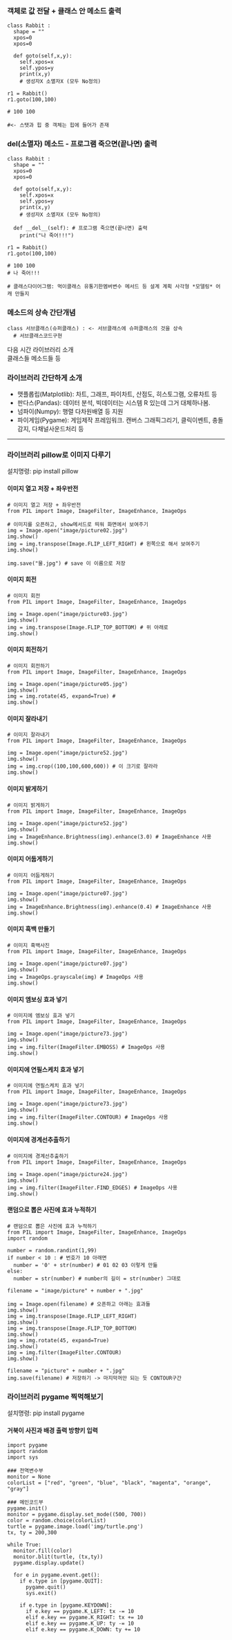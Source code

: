 ###  객체로 값 전달 + 클래스 안 메소드 출력 
```
class Rabbit :
  shape = ""
  xpos=0
  xpos=0

  def goto(self,x,y):
    self.xpos=x
    self.ypos=y
    print(x,y)
    # 생성자X 소멸자X (모두 No정의) 

r1 = Rabbit()
r1.goto(100,100)

# 100 100 

#<- 스탯과 힙 중 객체는 힙에 들어가 존재  
```

### __del__(소멸자) 메소드 - 프로그램 죽으면(끝나면) 출력
```
class Rabbit :
  shape = ""
  xpos=0
  xpos=0

  def goto(self,x,y):
    self.xpos=x
    self.ypos=y
    print(x,y)
    # 생성자X 소멸자X (모두 No정의) 

  def __del__(self): # 프로그램 죽으면(끝나면) 출력 
    print("나 죽어!!!")

r1 = Rabbit()
r1.goto(100,100)

# 100 100 
# 나 죽어!!!

# 클래스다이어그램: 먹이클래스 유통기한멤버변수 메서드 등 설계 계획 사각형 *모델링* 어캐 만들지 
```

### 메소드의 상속 간단개념 
```
class 서브클래스(슈퍼클래스) : <- 서브클래스에 슈퍼클래스의 것을 상속 
  # 서브클래스코드구현 
```

다음 시간 라이브러리 소개  
클래스들 메소드들 등  

### 라이브러리 간단하게 소개 
- 맷플롭립(Matplotlib): 차트, 그래프, 파이차트, 산점도, 히스토그램, 오류차트 등  
- 판다스(Pandas): 데이터 분석, 빅데이터는 시스템 R 있는데 그거 대체하나봄.  
- 넘파이(Numpy): 행렬 다차원배열 등 지원  
- 파이게임(Pygame): 게임제작 프레임워크. 캔버스 그래픽그리기, 클릭이벤트, 충돌감지, 다채널사운드처리 등  
  
*** 
  
### 라이브러리 pillow로 이미지 다루기 
설치명령: pip install pillow  
  
#### 이미지 열고 저장 + 좌우반전
```
# 이미지 열고 저장 + 좌우반전 
from PIL import Image, ImageFilter, ImageEnhance, ImageOps 

# 이미지를 오픈하고, show메서드로 띄워 화면에서 보여주기 
img = Image.open("image/picture02.jpg") 
img.show()
img = img.transpose(Image.FLIP_LEFT_RIGHT) # 왼쪽으로 해서 보여주기 
img.show() 
  
img.save("물.jpg") # save 이 이름으로 저장 

```
#### 이미지 회전
```
# 이미지 회전
from PIL import Image, ImageFilter, ImageEnhance, ImageOps 

img = Image.open("image/picture03.jpg") 
img.show()
img = img.transpose(Image.FLIP_TOP_BOTTOM) # 위 아래로 
img.show() 
```
#### 이미지 회전하기
```
# 이미지 회전하기
from PIL import Image, ImageFilter, ImageEnhance, ImageOps 

img = Image.open("image/picture05.jpg") 
img.show()
img = img.rotate(45, expand=True) # 
img.show() 
```
#### 이미지 잘라내기
```
# 이미지 잘라내기 
from PIL import Image, ImageFilter, ImageEnhance, ImageOps 

img = Image.open("image/picture52.jpg") 
img.show()
img = img.crop((100,100,600,600)) # 이 크기로 잘라라
img.show() 
```
#### 이미지 밝게하기 
```
# 이미지 밝게하기
from PIL import Image, ImageFilter, ImageEnhance, ImageOps 

img = Image.open("image/picture52.jpg") 
img.show()
img = ImageEnhance.Brightness(img).enhance(3.0) # ImageEnhance 사용
img.show() 
```
#### 이미지 어둡게하기 
```
# 이미지 어둡게하기
from PIL import Image, ImageFilter, ImageEnhance, ImageOps 

img = Image.open("image/picture07.jpg") 
img.show()
img = ImageEnhance.Brightness(img).enhance(0.4) # ImageEnhance 사용
img.show() 
```
#### 이미지 흑백 만들기 
```
# 이미지 흑백사진 
from PIL import Image, ImageFilter, ImageEnhance, ImageOps 

img = Image.open("image/picture07.jpg") 
img.show()
img = ImageOps.grayscale(img) # ImageOps 사용
img.show() 
```
#### 이미지 엠보싱 효과 넣기 
```
# 이미지에 엠보싱 효과 넣기
from PIL import Image, ImageFilter, ImageEnhance, ImageOps 

img = Image.open("image/picture73.jpg") 
img.show()
img = img.filter(ImageFilter.EMBOSS) # ImageOps 사용
img.show() 
```
#### 이미지에 연필스케치 효과 넣기
```
# 이미지에 연필스케치 효과 넣기
from PIL import Image, ImageFilter, ImageEnhance, ImageOps 

img = Image.open("image/picture73.jpg") 
img.show()
img = img.filter(ImageFilter.CONTOUR) # ImageOps 사용
img.show() 
```
#### 이미지에 경계선추출하기 
```
# 이미지에 경계선추출하기 
from PIL import Image, ImageFilter, ImageEnhance, ImageOps 

img = Image.open("image/picture24.jpg") 
img.show()
img = img.filter(ImageFilter.FIND_EDGES) # ImageOps 사용
img.show() 
```
#### 랜덤으로 뽑은 사진에 효과 누적하기 
```
# 랜덤으로 뽑은 사진에 효과 누적하기 
from PIL import Image, ImageFilter, ImageEnhance, ImageOps 
import random 

number = random.randint(1,99)
if number < 10 : # 번호가 10 아래면 
  number = '0' + str(number) # 01 02 03 이렇게 만듦 
else: 
  number = str(number) # number의 길이 = str(number) 그대로
  
filename = "image/picture" + number + ".jpg" 

img = Image.open(filename) # 오픈하고 아래는 효과들 
img.show() 
img = img.transpose(Image.FLIP_LEFT_RIGHT)
img.show()
img = img.transpose(Image.FLIP_TOP_BOTTOM)
img.show()
img = img.rotate(45, expand=True)
img.show()
img = img.filter(ImageFilter.CONTOUR)
img.show()

filename = "picture" + number + ".jpg" 
img.save(filename) # 저장하기 -> 마지막꺼만 되는 듯 CONTOUR구간 
```
  
### 라이브러리 pygame 찍먹해보기 
설치명령: pip install pygame  
  
#### 거북이 사진과 배경 출력 방향키 입력 
```
import pygame 
import random 
import sys

### 전역변수부 
monitor = None
colorList = ["red", "green", "blue", "black", "magenta", "orange", "gray"] 

### 메인코드부 
pygame.init() 
monitor = pygame.display.set_mode((500, 700)) 
color = random.choice(colorList)
turtle = pygame.image.load('img/turtle.png')
tx, ty = 200,300 

while True: 
  monitor.fill(color)
  monitor.blit(turtle, (tx,ty))
  pygame.display.update() 

  for e in pygame.event.get():
    if e.type in [pygame.QUIT]: 
      pygame.quit()
      sys.exit() 
    
    if e.type in [pygame.KEYDOWN]: 
      if e.key == pygame.K_LEFT: tx -= 10
      elif e.key == pygame.K_RIGHT: tx += 10
      elif e.key == pygame.K_UP: ty -= 10
      elif e.key == pygame.K_DOWN: ty += 10

```
  

